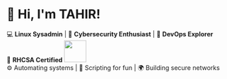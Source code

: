 # 👋 Hi, I'm TAHIR!

💻 **Linux Sysadmin** | 🔐 **Cybersecurity Enthusiast** | 🚀 **DevOps Explorer**  
📜 **RHCSA Certified** <img src="https://upload.wikimedia.org/wikipedia/commons/d/d8/Red_Hat_logo.svg" width="50" height="50" >  
⚙️ Automating systems | 🔧 Scripting for fun | 🌍 Building secure networks
